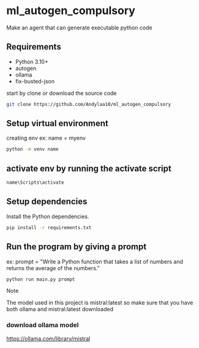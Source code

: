 # ml_autogen_compulsory
Make an agent that can generate executable python code

## Requirements

- Python 3.10+
- autogen
- ollama
- fix-busted-json

start by clone or download the source code
```bash
git clone https://github.com/Andylaa10/ml_autogen_compulsory
```

## Setup virtual environment
creating env
ex: name = myenv
```bash
python -m venv name
```

## activate env by running the activate script
```bash
name\Scripts\activate
```

## Setup dependencies

Install the Python dependencies.

```bash
pip install -r requirements.txt
```

## Run the program by giving a prompt

ex: prompt = "Write a Python function that takes a list of numbers and returns the average of the numbers."
```bash
python run main.py prompt 
```

> [!NOTE]
> The model used in this project is mistral:latest so make sure that you have both ollama and mistral:latest downloaded

### download ollama model
https://ollama.com/library/mistral
